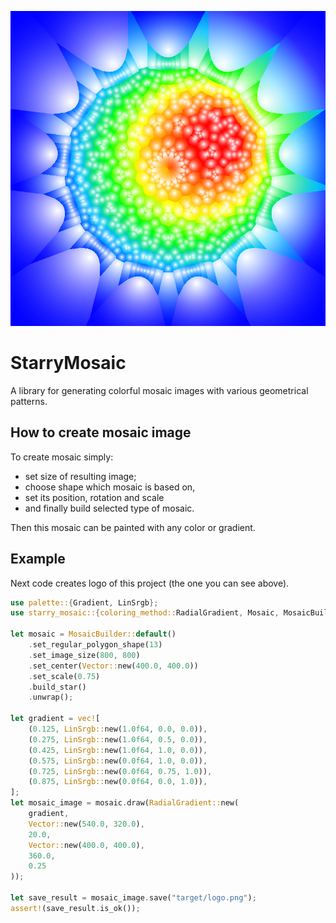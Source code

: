 ![Logo](images/logo.png)

# StarryMosaic

A library for generating colorful mosaic images with various geometrical patterns.

## How to create mosaic image

To create mosaic simply:

 - set size of resulting image;
 - choose shape which mosaic is based on,
 - set its position, rotation and scale
 - and finally build selected type of mosaic.

Then this mosaic can be painted with any color or gradient.

## Example

Next code creates logo of this project (the one you can see above).

```rust
use palette::{Gradient, LinSrgb};
use starry_mosaic::{coloring_method::RadialGradient, Mosaic, MosaicBuilder, Vector};

let mosaic = MosaicBuilder::default()
    .set_regular_polygon_shape(13)
    .set_image_size(800, 800)
    .set_center(Vector::new(400.0, 400.0))
    .set_scale(0.75)
    .build_star()
    .unwrap();

let gradient = vec![
    (0.125, LinSrgb::new(1.0f64, 0.0, 0.0)),
    (0.275, LinSrgb::new(1.0f64, 0.5, 0.0)),
    (0.425, LinSrgb::new(1.0f64, 1.0, 0.0)),
    (0.575, LinSrgb::new(0.0f64, 1.0, 0.0)),
    (0.725, LinSrgb::new(0.0f64, 0.75, 1.0)),
    (0.875, LinSrgb::new(0.0f64, 0.0, 1.0)),
];
let mosaic_image = mosaic.draw(RadialGradient::new(
    gradient,
    Vector::new(540.0, 320.0),
    20.0,
    Vector::new(400.0, 400.0),
    360.0,
    0.25
));

let save_result = mosaic_image.save("target/logo.png");
assert!(save_result.is_ok());
```
